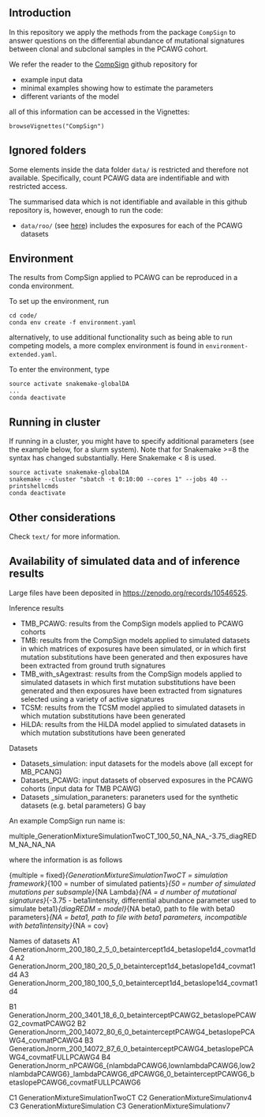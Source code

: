 ## Introduction

In this repository we apply the methods from the package `CompSign` to answer questions on the differential abundance of mutational signatures between clonal and subclonal samples in the PCAWG cohort.

We refer the reader to the [CompSign](https://github.com/lm687/CompSign) github repository for

- example input data
- minimal examples showing how to estimate the parameters
- different variants of the model

all of this information can be accessed in the Vignettes:

```
browseVignettes("CompSign")
```

## Ignored folders
Some elements inside the data folder `data/` is restricted and therefore not available. Specifically, count PCAWG data are indentifiable and with restricted access.

The summarised data which is not identifiable and available in this github repository is, however, enough to run the code:

- `data/roo/` (see [here](https://github.com/lm687/CompSign-results/tree/main/data/roo)) includes the exposures for each of the PCAWG datasets

## Environment
The results from CompSign applied to PCAWG can be reproduced in a conda environment.

To set up the environment, run

```
cd code/
conda env create -f environment.yaml
```

alternatively, to use additional functionality such as being able to run competing models, a more complex environment is found in `environment-extended.yaml`.

To enter the environment, type

```
source activate snakemake-globalDA
...
conda deactivate
```

## Running in cluster

If running in a cluster, you might have to specify additional parameters (see the example below, for a slurm system). Note that for Snakemake >=8 the syntax has changed substantially. Here Snakemake < 8 is used.

```
source activate snakemake-globalDA
snakemake --cluster "sbatch -t 0:10:00 --cores 1" --jobs 40 --printshellcmds
conda deactivate
```

<!-- ## Creating Snakemake's config file
The snakemake pipeline needs an input file, `config_PCAWG.yaml`. Y -->

<!-- The file `config_PCAWG.yaml` is created by running
```
sh make_config.sh
```

`make_config` contains the arguments (i.e. parameters, for the most part) for the different Simulation Generations. Note using `bash make_config.sh` will throw an error - use sh instead. -->

## Other considerations
Check `text/` for more information.

## Availability of simulated data and of inference results

Large files have been deposited in https://zenodo.org/records/10546525.

Inference results
- TMB_PCAWG: results from the CompSign models applied to PCAWG cohorts
- TMB: results from the CompSign models applied to simulated datasets in which matrices of exposures have been simulated, or in which first mutation substitutions have been generated and then exposures have been extracted from ground truth signatures
- TMB_with_sAgextrast: results from the CompSign models applied to simulated datasets in which first mutation substitutions have been generated and then exposures have been extracted from signatures selected using a variety of active signatures
- TCSM: results from the TCSM model applied to simulated datasets in which mutation substitutions have been generated
- HiLDA: results from the HiLDA model applied to simulated datasets in which mutation substitutions have been generated

Datasets
- Datasets_simulation: input datasets for the models above (all except for MB_PCANG)
- Datasets_PCAWG: input datasets of observed exposures in the PCAWG cohorts (input data for TMB PCAWG)
- Datasets _simulation_paraneters: paraneters used for the synthetic datasets (e.g. betal parameters)
G bay

An example CompSign run name is:

  multiple_GenerationMixtureSimulationTwoCT_100_50_NA_NA_-3.75_diagREDM_NA_NA_NA

where the information is as follows

  {multiple = fixed}_{GenerationMixtureSimulationTwoCT = simulation framework}_{100 = number of simulated patients}_{50 = number of simulated mutations per subsample}_{NA
  Lambda}_{NA = d number of mutational signatures}_{-3.75 - beta1intensity,
  differential abundance parameter used to simulate beta1}_{diagREDM = model}_{NA
  beta0, path to file with beta0 parameters}_{NA = beta1, path to file with beta1 parameters, incompatible with beta1intensity}_{NA = cov}

Names of datasets
  A1    GenerationJnorm_200_180_2_5_0_betaintercept1d4_betaslope1d4_covmat1d4
  A2    GenerationJnorm_200_180_20_5_0_betaintercept1d4_betaslope1d4_covmat1d4
  A3    GenerationJnorm_200_180_100_5_0_betaintercept1d4_betaslope1d4_covmat1d4
  
  B1    GenerationJnorm_200_3401_18_6_0_betainterceptPCAWG2_betaslopePCAWG2_covmatPCAWG2
  B2    GenerationJnorm_200_14072_80_6_0_betainterceptPCAWG4_betaslopePCAWG4_covmatPCAWG4
  B3    GenerationJnorm_200_14072_87_6_0_betainterceptPCAWG4_betaslopePCAWG4_covmatFULLPCAWG4
  B4    GenerationJnorm_nPCAWG6_{nlambdaPCAWG6,lownlambdaPCAWG6,low2nlambdaPCAWG6}_lambdaPCAWG6_dPCAWG6_0_betainterceptPCAWG6_betaslopePCAWG6_covmatFULLPCAWG6
  
  C1    GenerationMixtureSimulationTwoCT
  C2    GenerationMixtureSimulationv4
  C3    GenerationMixtureSimulation
  C3    GenerationMixtureSimulationv7
  
